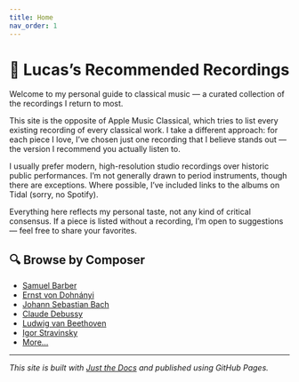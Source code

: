 ```yaml
---
title: Home
nav_order: 1
---
```


# 🎵 Lucas’s Recommended Recordings

Welcome to my personal guide to classical music — a curated collection of the recordings I return to most.

This site is the opposite of Apple Music Classical, which tries to list every existing recording of every classical work. I take a different approach: for each piece I love, I’ve chosen just one recording that I believe stands out — the version I recommend you actually listen to.

I usually prefer modern, high-resolution studio recordings over historic public performances. I’m not generally drawn to period instruments, though there are exceptions. Where possible, I’ve included links to the albums on Tidal (sorry, no Spotify).

Everything here reflects my personal taste, not any kind of critical consensus. If a piece is listed without a recording, I’m open to suggestions — feel free to share your favorites.

## 🔍 Browse by Composer

- [Samuel Barber](barber.md)
- [Ernst von Dohnányi](dohnanyi.md)
- [Johann Sebastian Bach](bach.md)
- [Claude Debussy](debussy.md)
- [Ludwig van Beethoven](beethoven.md)
- [Igor Stravinsky](stravinsky.md)
- [More…](#)

---

_This site is built with [Just the Docs](https://just-the-docs.github.io/just-the-docs/) and published using GitHub Pages._
